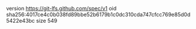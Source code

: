 version https://git-lfs.github.com/spec/v1
oid sha256:4017ce4c0b038fd89bbe52b6179b1c0dc310cda747cfcc769e85d0d5422e43bc
size 549
